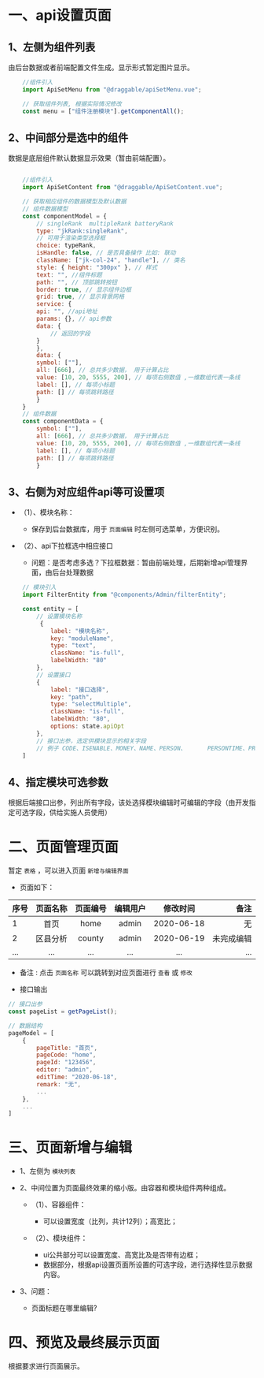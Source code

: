 # 一、api设置页面

## 1、左侧为组件列表

由后台数据或者前端配置文件生成。显示形式暂定图片显示。

``` js 
    //组件引入
    import ApiSetMenu from "@draggable/apiSetMenu.vue";

    // 获取组件列表, 根据实际情况修改
    const menu = ["组件注册模块"].getComponentAll();
``` 

## 2、中间部分是选中的组件

数据是底层组件默认数据显示效果（暂由前端配置）。  

``` js

    //组件引入
    import ApiSetContent from "@draggable/ApiSetContent.vue";

    // 获取相应组件的数据模型及默认数据
    // 组件数据模型
    const componentModel = {
        // singleRank  multipleRank batteryRank
        type: "jkRank:singleRank", 
        // 可用于渲染类型选择框
        choice: typeRank,
        isHandle: false, // 是否具备操作 比如: 联动
        className: ["jk-col-24", "handle"], // 类名
        style: { height: "300px" }, // 样式
        text: "", //组件标题
        path: "", // 顶部跳转按钮
        border: true, // 显示组件边框
        grid: true, // 显示背景网格
        service: {
        api: "", //api地址
        params: {}, // api参数
        data: {
            // 返回的字段
        }
        },
        data: {
        symbol: [""],
        all: [666], // 总共多少数据， 用于计算占比
        value: [10, 20, 5555, 200], // 每项右侧数值 ,一维数组代表一条线
        label: [], // 每项小标题
        path: [] // 每项跳转路径
        }
    } 
    // 组件数据
    const componentData = {
        symbol: [""],
        all: [666], // 总共多少数据， 用于计算占比
        value: [10, 20, 5555, 200], // 每项右侧数值 ,一维数组代表一条线
        label: [], // 每项小标题
        path: [] // 每项跳转路径
        }
```
## 3、右侧为对应组件api等可设置项

- （1）、模块名称：

   - 保存到后台数据库，用于 `页面编辑` 时左侧可选菜单，方便识别。

- （2）、api下拉框选中相应接口

   - 问题：是否考虑多选？下拉框数据：暂由前端处理，后期新增api管理界面，由后台处理数据

``` js
    // 模块引入
    import FilterEntity from "@components/Admin/filterEntity";

    const entity = [
        // 设置模块名称
         {
            label: "模块名称",
            key: "moduleName",
            type: "text",
            className: "is-full",
            labelWidth: "80"
        },
        // 设置接口
        {
            label: "接口选择",
            key: "path",
            type: "selectMultiple",
            className: "is-full",
            labelWidth: "80",
            options: state.apiOpt
        },
        // 接口出参，选定供模块显示的相关字段
        // 例子 CODE、ISENABLE、MONEY、NAME、PERSON、      PERSONTIME、PROJECTS ...
    ]
```

## 4、指定模块可选参数

根据后端接口出参，列出所有字段，该处选择模块编辑时可编辑的字段（由开发指定可选字段，供给实施人员使用）

# 二、页面管理页面

暂定 `表格` ，可以进入页面 `新增与编辑界面`

- 页面如下：

序号|页面名称|页面编号|编辑用户|修改时间|备注
--|:--:|:--:|:--:|:--:|--:
1|首页|home|admin|2020-06-18|无
2|区县分析|county|admin|2020-06-19|未完成编辑
...|...|...|...|...|...

   - 备注 : 点击 `页面名称` 可以跳转到对应页面进行 `查看` 或 `修改`

- 接口输出

``` js
// 接口出参
const pageList = getPageList();

// 数据结构
pageModel = [
    {
        pageTitle: "首页",
        pageCode: "home",
        pageId: "123456",
        editor: "admin",
        editTime: "2020-06-18",
        remark: "无",
        ...
    },
    ...
]

```


# 三、页面新增与编辑

- 1、左侧为 `模块列表`

- 2、中间位置为页面最终效果的缩小版。由容器和模块组件两种组成。

   - （1）、容器组件：

      - 可以设置宽度（比列，共计12列）；高宽比；

   - （2）、模块组件：

      - ui公共部分可以设置宽度、高宽比及是否带有边框；
      - 数据部分，根据api设置页面所设置的可选字段，进行选择性显示数据内容。

- 3、问题：
   
   - 页面标题在哪里编辑?

# 四、预览及最终展示页面

根据要求进行页面展示。